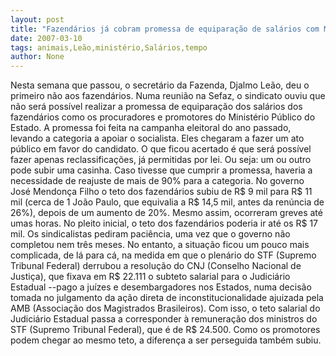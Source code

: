 ```yaml
---
layout: post
title: "Fazendários já cobram promessa de equiparação de salários com Ministério Público. Leão pede mais tempo"
date: 2007-03-10
tags: animais,Leão,ministério,Salários,tempo
author: None
---
```

Nesta semana que passou, o secretário da Fazenda, Djalmo Leão, deu o primeiro não aos fazendários.
Numa reunião na Sefaz, o sindicato ouviu que não será possível realizar a promessa de equiparação dos salários dos fazendários como os procuradores e promotores do Ministério Público do Estado.
A promessa foi feita na campanha eleitoral do ano passado, levando a categoria a apoiar o socialista. Eles chegaram a fazer um ato público em favor do candidato.
O que ficou acertado é que será possível fazer apenas reclassificações, já permitidas por lei. Ou seja: um ou outro pode subir uma casinha.
Caso tivesse que cumprir a promessa, haveria a necessidade de reajuste de mais de 90% para a categoria.
No governo José Mendonça Filho o teto dos fazendários subiu de R$ 9 mil para R$ 11 mil (cerca de 1 João Paulo, que equivalia a R$ 14,5 mil, antes da renúncia de 26%), depois de um aumento de 20%. Mesmo assim, ocorreram greves até umas horas. No pleito inicial, o teto dos fazendários poderia ir até os R$ 17 mil.
Os sindicalistas pediram paciência, uma vez que o governo não completou nem três meses.
No entanto, a situação ficou um pouco mais complicada, de lá para cá, na medida em que o plenário do STF (Supremo Tribunal Federal) derrubou a resolução do CNJ (Conselho Nacional de Justiça), que fixava em R$ 22.111 o subteto salarial para o Judiciário Estadual --pago a juízes e desembargadores nos Estados, numa decisão tomada no julgamento da ação direta de inconstitucionalidade ajuizada pela AMB (Associação dos Magistrados Brasileiros).
Com isso, o teto salarial do Judiciário Estadual passa a corresponder à remuneração dos ministros do STF (Supremo Tribunal Federal), que é de R$ 24.500. Como os promotores podem chegar ao mesmo teto, a diferença a ser perseguida também subiu. 